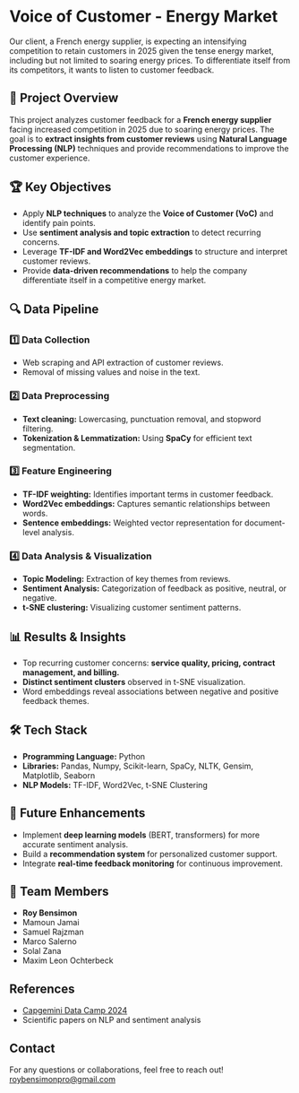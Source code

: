 # Voice of Customer - Energy Market
Our client, a French energy supplier, is expecting an intensifying competition to retain customers in 2025 given the tense energy market, including but not limited to soaring energy prices. To differentiate itself from its competitors, it wants to listen to customer feedback.

## 📌 Project Overview
This project analyzes customer feedback for a **French energy supplier** facing increased competition in 2025 due to soaring energy prices. The goal is to **extract insights from customer reviews** using **Natural Language Processing (NLP)** techniques and provide recommendations to improve the customer experience.

## 🏆 Key Objectives
- Apply **NLP techniques** to analyze the **Voice of Customer (VoC)** and identify pain points.
- Use **sentiment analysis and topic extraction** to detect recurring concerns.
- Leverage **TF-IDF and Word2Vec embeddings** to structure and interpret customer reviews.
- Provide **data-driven recommendations** to help the company differentiate itself in a competitive energy market.

## 🔍 Data Pipeline
### 1️⃣ Data Collection
- Web scraping and API extraction of customer reviews.
- Removal of missing values and noise in the text.

### 2️⃣ Data Preprocessing
- **Text cleaning:** Lowercasing, punctuation removal, and stopword filtering.
- **Tokenization & Lemmatization:** Using **SpaCy** for efficient text segmentation.

### 3️⃣ Feature Engineering
- **TF-IDF weighting:** Identifies important terms in customer feedback.
- **Word2Vec embeddings:** Captures semantic relationships between words.
- **Sentence embeddings:** Weighted vector representation for document-level analysis.

### 4️⃣ Data Analysis & Visualization
- **Topic Modeling:** Extraction of key themes from reviews.
- **Sentiment Analysis:** Categorization of feedback as positive, neutral, or negative.
- **t-SNE clustering:** Visualizing customer sentiment patterns.

## 📊 Results & Insights
- Top recurring customer concerns: **service quality, pricing, contract management, and billing.**
- **Distinct sentiment clusters** observed in t-SNE visualization.
- Word embeddings reveal associations between negative and positive feedback themes.

## 🛠️ Tech Stack
- **Programming Language:** Python
- **Libraries:** Pandas, Numpy, Scikit-learn, SpaCy, NLTK, Gensim, Matplotlib, Seaborn
- **NLP Models:** TF-IDF, Word2Vec, t-SNE Clustering

## 🚀 Future Enhancements
- Implement **deep learning models** (BERT, transformers) for more accurate sentiment analysis.
- Build a **recommendation system** for personalized customer support.
- Integrate **real-time feedback monitoring** for continuous improvement.

## 🤝 Team Members
- **Roy Bensimon**
- Mamoun Jamai
- Samuel Rajzman
- Marco Salerno
- Solal Zana
- Maxim Leon Ochterbeck

##  References
- [Capgemini Data Camp 2024](https://www.capgemini.com/)
- Scientific papers on NLP and sentiment analysis

##  Contact
For any questions or collaborations, feel free to reach out!
roybensimonpro@gmail.com
